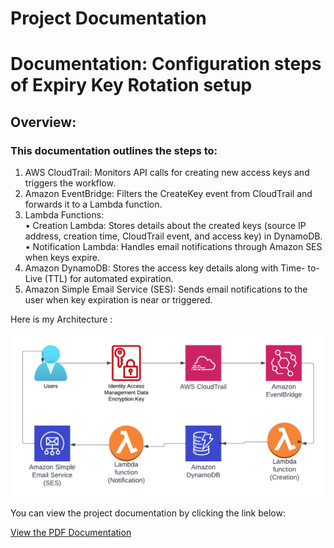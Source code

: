 # Project Documentation

# Documentation: Configuration steps of Expiry Key Rotation setup  
  
## Overview:  
### This documentation outlines the steps to:  

1.	AWS CloudTrail: Monitors API calls for creating new access keys and  triggers the workflow.  
2.	Amazon EventBridge: Filters the CreateKey event from CloudTrail and  forwards it to a Lambda function.  
3.	Lambda Functions:  
•	Creation Lambda: Stores details about the created keys (source IP address, creation time, CloudTrail event, and access  key) in DynamoDB.  
•	Notification Lambda: Handles email notifications through Amazon 
SES when keys expire.  
4.	Amazon DynamoDB: Stores the access key details along with Time- to-Live (TTL) for automated expiration.  
5.	Amazon Simple Email Service (SES): Sends email notifications to the user when key expiration is near or triggered.  


Here is my Architecture :

 ![Architecture Image](./Architecture%20Model/architectureimage.png)

You can view the project documentation by clicking the link below:

[View the PDF Documentation](./docs/KARTHIKEYAN%20J%20-%20ExpiryKeyRotation%20using%20Cloudtrail%20with%20SES.pdf)
